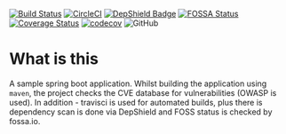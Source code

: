 [![Build Status](https://travis-ci.com/parj/SampleSpringBootApp.svg?branch=master)](https://travis-ci.com/parj/SampleSpringBootApp)   [![CircleCI](https://circleci.com/gh/parj/SampleSpringBootApp.svg?style=svg)](https://circleci.com/gh/parj/SampleSpringBootApp)  [![DepShield Badge](https://depshield.sonatype.org/badges/parj/SampleSpringBootApp/depshield.svg)](https://depshield.github.io)   [![FOSSA Status](https://app.fossa.com/api/projects/git%2Bgithub.com%2Fparj%2FSampleSpringBootApp.svg?type=shield)](https://app.fossa.com/projects/git%2Bgithub.com%2Fparj%2FSampleSpringBootApp?ref=badge_shield)  [![Coverage Status](https://coveralls.io/repos/github/parj/SampleSpringBootApp/badge.svg?branch=master)](https://coveralls.io/github/parj/SampleSpringBootApp?branch=master)  [![codecov](https://codecov.io/gh/parj/SampleSpringBootApp/branch/master/graph/badge.svg)](https://codecov.io/gh/parj/SampleSpringBootApp) ![GitHub](https://img.shields.io/github/license/parj/SampleSpringBootApp)


# What is this

A sample spring boot application. Whilst building the application using `maven`, the project checks the CVE database for vulnerabilities (OWASP is used). In addition - travisci is used for automated builds, plus there is dependency scan is done via DepShield and FOSS status is checked by fossa.io.